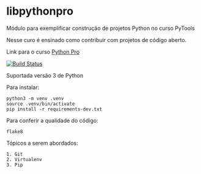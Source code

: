 # libpythonpro
Módulo para exemplificar construção de projetos Python no curso PyTools

Nesse curo é ensinado como contribuir com projetos de código aberto.

Link para o curso [Python Pro](https://www.python.pro.br/)

[![Build Status](https://travis-ci.org/fernandomachado/libpythonpro.svg?branch=main)](https://travis-ci.org/fernandomachado/libpythonpro)

Suportada versão 3 de Python

Para instalar: 
```console
python3 -m venv .venv
source .venv/bin/activate
pip install -r requirements-dev.txt
```

Para conferir a qualidade do código:
```console
flake8
```

Tópicos a serem abordados:

    1. Git
    2. Virtualenv
    3. Pip
